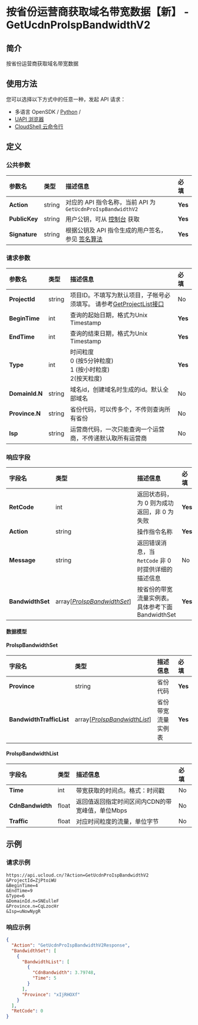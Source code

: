 # 按省份运营商获取域名带宽数据【新】 - GetUcdnProIspBandwidthV2

## 简介

按省份运营商获取域名带宽数据






## 使用方法

您可以选择以下方式中的任意一种，发起 API 请求：
- 多语言 OpenSDK / [Python](https://github.com/ucloud/ucloud-sdk-python3) /
- [UAPI 浏览器](https://console.ucloud.cn/uapi/detail?id=GetUcdnProIspBandwidthV2)
- [CloudShell 云命令行](https://shell.ucloud.cn/)


## 定义

### 公共参数

| 参数名 | 类型 | 描述信息 | 必填 |
|:---|:---|:---|:---|
| **Action**     | string  | 对应的 API 指令名称，当前 API 为 `GetUcdnProIspBandwidthV2`                        | **Yes** |
| **PublicKey**  | string  | 用户公钥，可从 [控制台](https://console.ucloud.cn/uapi/apikey) 获取                                             | **Yes** |
| **Signature**  | string  | 根据公钥及 API 指令生成的用户签名，参见 [签名算法](api/summary/signature.md)  | **Yes** |

### 请求参数

| 参数名 | 类型 | 描述信息 | 必填 |
|:---|:---|:---|:---|
| **ProjectId** | string | 项目ID。不填写为默认项目，子帐号必须填写。 请参考[GetProjectList接口](api/summary/get_project_list) |No|
| **BeginTime** | int | 查询的起始日期，格式为Unix Timestamp   |**Yes**|
| **EndTime** | int | 查询的结束日期，格式为Unix Timestamp   |**Yes**|
| **Type** | int | 时间粒度<br />0 (按5分钟粒度)<br />1 (按小时粒度)<br />2(按天粒度) |**Yes**|
| **DomainId.N** | string | 域名id，创建域名时生成的id。默认全部域名 |No|
| **Province.N** | string | 省份代码，可以传多个，不传则查询所有省份 |No|
| **Isp** | string | 运营商代码，一次只能查询一个运营商，不传递默认取所有运营商 |No|

### 响应字段

| 字段名 | 类型 | 描述信息 | 必填 |
|:---|:---|:---|:---|
| **RetCode** | int | 返回状态码，为 0 则为成功返回，非 0 为失败 |**Yes**|
| **Action** | string | 操作指令名称 |**Yes**|
| **Message** | string | 返回错误消息，当 `RetCode` 非 0 时提供详细的描述信息 |No|
| **BandwidthSet** | array[[*ProIspBandwidthSet*](#ProIspBandwidthSet)] | 按省份的带宽流量实例表。具体参考下面BandwidthSet |**Yes**|

#### 数据模型


#### ProIspBandwidthSet

| 字段名 | 类型 | 描述信息 | 必填 |
|:---|:---|:---|:---|
| **Province** | string | 省份代码 |**Yes**|
| **BandwidthTrafficList** | array[[*ProIspBandwidthList*](#ProIspBandwidthList)] | 省份带宽流量实例表 |**Yes**|

#### ProIspBandwidthList

| 字段名 | 类型 | 描述信息 | 必填 |
|:---|:---|:---|:---|
| **Time** | int | 带宽获取的时间点。格式：时间戳 |No|
| **CdnBandwidth** | float | 返回值返回指定时间区间内CDN的带宽峰值，单位Mbps |No|
| **Traffic** | float | 对应时间粒度的流量，单位字节 |No|

## 示例

### 请求示例
    
```
https://api.ucloud.cn/?Action=GetUcdnProIspBandwidthV2
&ProjectId=ZjPtoiWU
&BeginTime=4
&EndTime=9
&Type=6
&DomainId.n=SNEulleF
&Province.n=CqLzocHr
&Isp=uNowNygR
```

### 响应示例
    
```json
{
  "Action": "GetUcdnProIspBandwidthV2Response",
  "BandwidthSet": [
    {
      "BandwidthList": [
        {
          "CdnBandwidth": 3.79748,
          "Time": 5
        }
      ],
      "Province": "xIjRHOXf"
    }
  ],
  "RetCode": 0
}
```





